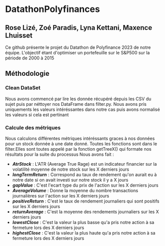 # DatathonPolyfinances
## Rose Lizé, Zoé Paradis, Lyna Kettani, Maxence Lhuisset
Ce github présente le projet du Datathon de Polyfinance 2023 de notre équipe. L'objectif étant d'optimiser un portefeuille sur le S&P500 sur la période de 2000 à 2015
## Méthodologie
### Clean DataSet
Nous avons commencé par lire les donnée récupéré depuis les CSV du sujet puis par néttoyer nos DataFrame dans filter.py. Nous avons pris uniquements les valeurs intéréssantes dans notre cas puis avons normalisé les valeurs si cela est pertinant
### Calcule des métriques
Nous calculons différentes métriques intéréssants graces à nos données pour un stock donnée à une date donné. Toutes les fonctions sont dans le filter.Elles sont toutes appelé par la fonction getTreeX() qui formate nos résultats pour la suite du processus
Nous avons fait :
- ***AtrStock*** : L'ATR (Average True Rage) est un indicateur financier sur la volatilité moyenne de notre stock sur les X derniers jours
- ***longTermReturn*** : Correspond au taux de rendement qu'on aurait eu à notre date si on avait investi sur notre stock il y a X jours
- ***gapValue*** : C'est l'ecart type du prix de l'action sur les X derniers jours
- ***AverageVolume*** : Donne la moyenne du nombre transactions journalières sur l'action sur les X derniers jours
- ***positiveReturn*** : C'est le taux de rendement journaliers qui sont positifs sur les X derniers jours
- ***returnAverage*** : C'est la moyenne des rendements journaliers sur les X derniers jours
- ***lowestClose*** : C'est la valeur la plus basse qu'a pris notre action à sa fermeture lors des X derniers jours
- ***highestClose*** : C'est la valeur la plus haute qu'a pris notre action à sa fermeture lors des X derniers jours
